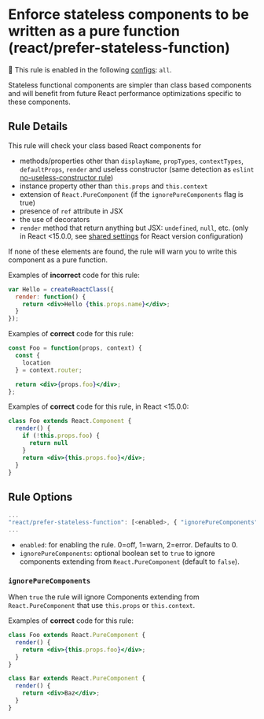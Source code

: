 # Enforce stateless components to be written as a pure function (react/prefer-stateless-function)

💼 This rule is enabled in the following [configs](https://github.com/jsx-eslint/eslint-plugin-react#shareable-configurations): `all`.

Stateless functional components are simpler than class based components and will benefit from future React performance optimizations specific to these components.

## Rule Details

This rule will check your class based React components for

- methods/properties other than `displayName`, `propTypes`, `contextTypes`, `defaultProps`, `render` and useless constructor (same detection as `eslint` [no-useless-constructor rule](https://eslint.org/docs/rules/no-useless-constructor))
- instance property other than `this.props` and `this.context`
- extension of `React.PureComponent` (if the `ignorePureComponents` flag is true)
- presence of `ref` attribute in JSX
- the use of decorators
- `render` method that return anything but JSX: `undefined`, `null`, etc. (only in React <15.0.0, see [shared settings](https://github.com/jsx-eslint/eslint-plugin-react/blob/master/README.md#configuration) for React version configuration)

If none of these elements are found, the rule will warn you to write this component as a pure function.

Examples of **incorrect** code for this rule:

```jsx
var Hello = createReactClass({
  render: function() {
    return <div>Hello {this.props.name}</div>;
  }
});
```

Examples of **correct** code for this rule:

```jsx
const Foo = function(props, context) {
  const {
    location
  } = context.router;

  return <div>{props.foo}</div>;
};
```

Examples of **correct** code for this rule, in React <15.0.0:

```jsx
class Foo extends React.Component {
  render() {
    if (!this.props.foo) {
      return null
    }
    return <div>{this.props.foo}</div>;
  }
}
```

## Rule Options

```js
...
"react/prefer-stateless-function": [<enabled>, { "ignorePureComponents": <ignorePureComponents> }]
...
```

- `enabled`: for enabling the rule. 0=off, 1=warn, 2=error. Defaults to 0.
- `ignorePureComponents`: optional boolean set to `true` to ignore components extending from `React.PureComponent` (default to `false`).

### `ignorePureComponents`

When `true` the rule will ignore Components extending from `React.PureComponent` that use `this.props` or `this.context`.

Examples of **correct** code for this rule:

```jsx
class Foo extends React.PureComponent {
  render() {
    return <div>{this.props.foo}</div>;
  }
}

class Bar extends React.PureComponent {
  render() {
    return <div>Baz</div>;
  }
}
```
